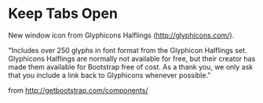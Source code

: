 # Keep Tabs Open

New window icon from Glyphicons Halflings (http://glyphicons.com/).

"Includes over 250 glyphs in font format from the Glyphicon Halflings set. Glyphicons Halflings are normally not
available for free, but their creator has made them available for Bootstrap free of cost. As a thank you, we only ask
that you include a link back to Glyphicons whenever possible."

from http://getbootstrap.com/components/
